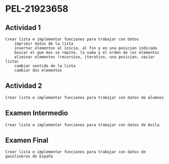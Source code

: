 # PEL-21923658
  ## Actividad 1
	Crear lista e implementar funciones para trabajar con datos
		imprimir datos de la lista
		insertar elementos al inicio, al fin y en una posicion indicada
		buscar el que mas se repite, la suma y el orden de los elementos
		eliminar elementos (recursivo, iterativo, una posicion, vaciar lista)
		cambiar sentido de la lista
		cambiar dos elementos
  ## Actividad 2
	Crear lista e implementar funciones para trabajar con datos de alumnos
  ## Examen Intermedio
	Crear lista e implementar funciones para trabajar con datos de Avila
  ## Examen Final
	Crear lista e implementar funciones para trabajar con datos de gasolineras de España
